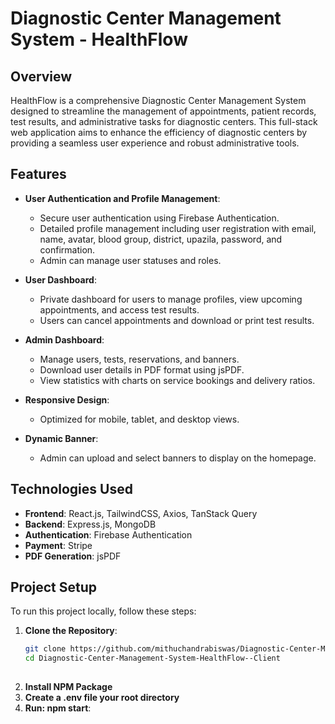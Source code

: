 # Diagnostic Center Management System - HealthFlow

## Overview

HealthFlow is a comprehensive Diagnostic Center Management System designed to streamline the management of appointments, patient records, test results, and administrative tasks for diagnostic centers. This full-stack web application aims to enhance the efficiency of diagnostic centers by providing a seamless user experience and robust administrative tools.

## Features

- **User Authentication and Profile Management**:
  - Secure user authentication using Firebase Authentication.
  - Detailed profile management including user registration with email, name, avatar, blood group, district, upazila, password, and confirmation.
  - Admin can manage user statuses and roles.

- **User Dashboard**:
  - Private dashboard for users to manage profiles, view upcoming appointments, and access test results.
  - Users can cancel appointments and download or print test results.

- **Admin Dashboard**:
  - Manage users, tests, reservations, and banners.
  - Download user details in PDF format using jsPDF.
  - View statistics with charts on service bookings and delivery ratios.

- **Responsive Design**:
  - Optimized for mobile, tablet, and desktop views.

- **Dynamic Banner**:
  - Admin can upload and select banners to display on the homepage.

## Technologies Used

- **Frontend**: React.js, TailwindCSS, Axios, TanStack Query
- **Backend**: Express.js, MongoDB
- **Authentication**: Firebase Authentication
- **Payment**: Stripe
- **PDF Generation**: jsPDF

## Project Setup

To run this project locally, follow these steps:

1. **Clone the Repository**:
   ```bash
   git clone https://github.com/mithuchandrabiswas/Diagnostic-Center-Management-System-HealthFlow--Client.git
   cd Diagnostic-Center-Management-System-HealthFlow--Client
  
2. **Install NPM Package**
3. **Create a .env file your root directory**
4. **Run: npm start**:

